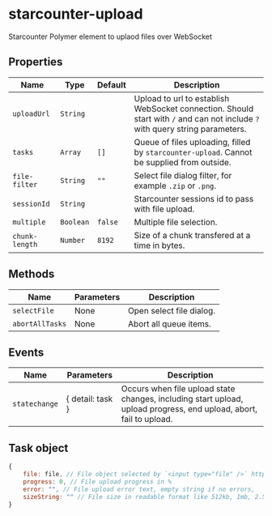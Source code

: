 # starcounter-upload
Starcounter Polymer element to uplaod files over WebSocket

## Properties

Name           | Type      | Default | Description
---------------|-----------|---------|--------------
`uploadUrl`    | `String`  |         | Upload to url to establish WebSocket connection. Should start with `/` and can not include `?` with query string parameters.
`tasks`        | `Array`   | `[]`    | Queue of files uploading, filled by `starcounter-upload`. Cannot be supplied from outside.
`file-filter`  | `String`  | `""`    | Select file dialog filter, for example `.zip` or `.png`.
`sessionId`    | `String`  |         | Starcounter sessions id to pass with file upload.
`multiple`     | `Boolean` | `false` | Multiple file selection.
`chunk-length` | `Number`  | `8192`  | Size of a chunk transfered at a time in bytes.

## Methods

Name            | Parameters | Description
----------------|------------|-------------
`selectFile`    | None       | Open select file dialog.
`abortAllTasks` | None       | Abort all queue items.

## Events

Name          | Parameters       | Description
--------------|------------------|-------------
`statechange` | { detail: task } | Occurs when file upload state changes, including start upload, upload progress, end upload, abort, fail to upload.

## Task object

```js
{
	file: file, // File object selected by `<input type="file" />` https://developer.mozilla.org/en/docs/Using_files_from_web_applications
	progress: 0, // File upload progress in %
	error: "", // File upload error text, empty string if no errors,
	sizeString: "" // File size in readable format like 512kb, 1mb, 2.5gb
}
```